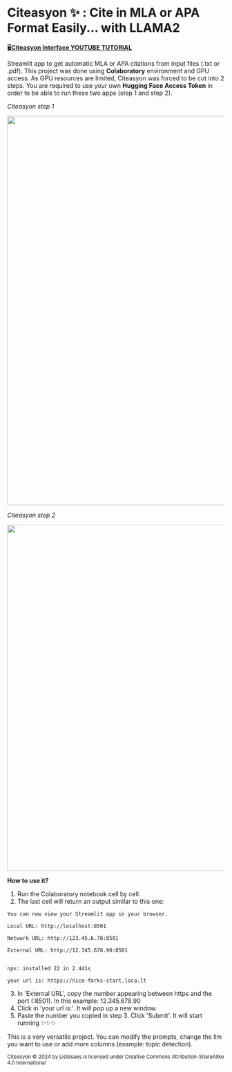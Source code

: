 # Citeasyon ✨ : Cite in MLA or APA Format Easily... with LLAMA2
🖥️[**Citeasyon Interface YOUTUBE TUTORIAL**](https://youtu.be/gNYaxPK_OB0?feature=shared)

Streamlit app to get automatic MLA or APA citations from input files (.txt or .pdf).
This project was done using **Colaboratory** environment and GPU access. As GPU resources are limited, Citeasyon was forced to be cut into 2 steps.
You are required to use your own **Hugging Face Access Token** in order to be able to run these two apps (step 1 and step 2).


*Citeasyon step 1*

<img src="https://github.com/user-attachments/assets/6aeab0f6-9b89-4a36-9bf4-a2c60f59b212" width= "700" height="900"/> 




*Citeasyon step 2*

<img src="https://github.com/user-attachments/assets/15a98144-44fd-4fcb-a8f8-9f87820cf0aa" width= "700" height="800"/> 



**How to use it?**
1. Run the Colaboratory notebook cell by cell.
2. The last cell will return an output similar to this one:
```
You can now view your Streamlit app in your browser.
 
Local URL: http://localhost:8501

Network URL: http://123.45.6.78:8501

External URL: http://12.345.678.90:8501
 
 
npx: installed 22 in 2.441s
 
your url is: https://nice-forks-start.loca.lt
```

3. In 'External URL', copy the number appearing between https and the port (:8501). In this example: 12.345.678.90
4. Click in 'your url is:'. It will pop up a new window.
5. Paste the number you copied in step 3. Click 'Submit'. It will start running :sparkles::sparkles::sparkles:




This is a very versatile project. You can modify the prompts, change the llm you want to use or add more columns (example: topic detection).




<small>Citeasyon © 2024 by Lidiasaes is licensed under Creative Commons Attribution-ShareAlike 4.0 International</small> 
